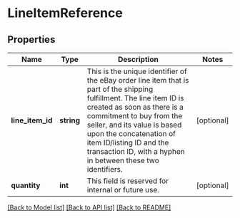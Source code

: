 # LineItemReference

## Properties
Name | Type | Description | Notes
------------ | ------------- | ------------- | -------------
**line_item_id** | **string** | This is the unique identifier of the eBay order line item that is part of the shipping fulfillment. The line item ID is created as soon as there is a commitment to buy from the seller, and its value is based upon the concatenation of item ID/listing ID and the transaction ID, with a hyphen in between these two identifiers. | [optional] 
**quantity** | **int** | This field is reserved for internal or future use. | [optional] 

[[Back to Model list]](../README.md#documentation-for-models) [[Back to API list]](../README.md#documentation-for-api-endpoints) [[Back to README]](../README.md)


